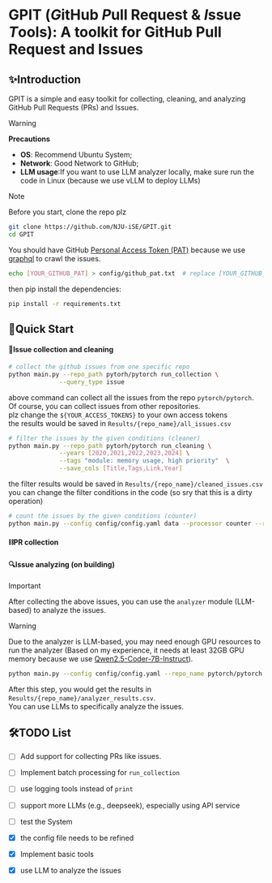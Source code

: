 # GPIT (*G*itHub *P*ull Request & *I*ssue *T*ools): A toolkit for GitHub Pull Request and Issues

## ✨️Introduction
GPIT is a simple and easy toolkit for collecting, cleaning, and analyzing GitHub Pull Requests (PRs) and Issues.

> [!WARNING]
> **Precautions**
> - **OS**: Recommend Ubuntu System;
> - **Network**: Good Network to GitHub; 
> - **LLM usage**:If you want to use LLM analyzer locally, make sure run the code in Linux (because we use vLLM to deploy LLMs)


> [!Note] 
> Before you start, clone the repo plz
> ```bash
> git clone https://github.com/NJU-iSE/GPIT.git
> cd GPIT
> ```
> 
> You should have GitHub [Personal Access Token (PAT)](https://docs.github.com/en/authentication/keeping-your-account-and-data-secure/managing-your-personal-access-tokens) because we use [graphql](https://docs.github.com/en/graphql) to crawl the issues.
> ```bash
>echo [YOUR_GITHUB_PAT] > config/github_pat.txt  # replace [YOUR_GITHUB_PAT] with your GitHub PAT
>```
>
> then pip install the dependencies:
> ```bash
> pip install -r requirements.txt
>```
## 🌠Quick Start
#### 📩Issue collection and cleaning
```bash
# collect the github issues from one specific repo
python main.py --repo_path pytorh/pytorch run_collection \
              --query_type issue
```
above command can collect all the issues from the repo `pytorch/pytorch`.  
Of course, you can collect issues from other repositories.  
plz change the `${YOUR_ACCESS_TOKENS}` to your own access tokens  
the results would be saved in `Results/{repo_name}/all_issues.csv`  
```bash
# filter the issues by the given conditions (cleaner)
python main.py --repo_path pytorh/pytorch run_cleaning \
              --years [2020,2021,2022,2023,2024] \
              --tags "module: memory usage, high priority"  \
              --save_cols [Title,Tags,Link,Year]
```
the filter results would be saved in `Results/{repo_name}/cleaned_issues.csv`  
you can change the filter conditions in the code (so sry that this is a dirty operation)

```bash
# count the issues by the given conditions (counter)
python main.py --config config/config.yaml data --processor counter --repo_name pytorch/pytorch
```

#### ⛓️PR collection



#### 🔍️Issue analyzing (on building)
> [!IMPORTANT]
> 
> After collecting the above issues, you can use the `analyzer` module (LLM-based) to analyze the issues.

> [!WARNING]
> 
> Due to the analyzer is LLM-based, you may need enough GPU resources to run the analyzer
> (Based on my experience, it needs at least 32GB GPU memory because we use [Qwen2.5-Coder-7B-Instruct](https://huggingface.co/Qwen/Qwen2.5-Coder-7B-Instruct)).

```bash
python main.py --config config/config.yaml --repo_name pytorch/pytorch analyze
```

After this step, you would get the results in `Results/{repo_name}/analyzer_results.csv`.  
You can use LLMs to specifically analyze the issues.

## 🛠️TODO List
- [ ] Add support for collecting PRs like issues. 
- [ ] Implement batch processing for `run_collection`
- [ ] use logging tools instead of `print`
- [ ] support more LLMs (e.g., deepseek), especially using API service
- [ ] test the System
- [x] the config file needs to be refined
- [x] Implement basic tools
- [x] use LLM to analyze the issues

